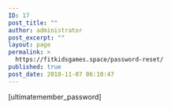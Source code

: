 ```yaml
---
ID: 17
post_title: ""
author: administrator
post_excerpt: ""
layout: page
permalink: >
  https://fitkidsgames.space/password-reset/
published: true
post_date: 2018-11-07 06:10:47
---
```

[ultimatemember_password]